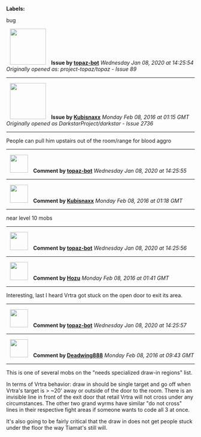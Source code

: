 **Labels:**

bug



<a href="https://github.com/topaz-bot"><img src="https://avatars3.githubusercontent.com/u/59651103?v=4" width="96" height="96" hspace="10"></img></a> **Issue by [topaz-bot](https://github.com/topaz-bot)**
_Wednesday Jan 08, 2020 at 14:25:54_
_Originally opened as: project-topaz/topaz - Issue 89_

----

<a href="https://github.com/Kubisnaxx"><img src="https://avatars0.githubusercontent.com/u/15025127?v=4"  width="96" height="96" hspace="10"></img></a> **Issue by [Kubisnaxx](https://github.com/Kubisnaxx)**
_Monday Feb 08, 2016 at 01:15 GMT_
_Originally opened as DarkstarProject/darkstar - Issue 2736_

----

People can pull him upstairs out of the room/range for blood aggro




----
<a href="https://github.com/topaz-bot"><img src="https://avatars3.githubusercontent.com/u/59651103?v=4" width="48" height="48" hspace="10"></img></a> **Comment by [topaz-bot](https://github.com/topaz-bot)**
_Wednesday Jan 08, 2020 at 14:25:55_

----

<a href="https://github.com/Kubisnaxx"><img src="https://avatars0.githubusercontent.com/u/15025127?v=4"  width="48" height="48" hspace="10"></img></a> **Comment by [Kubisnaxx](https://github.com/Kubisnaxx)**
_Monday Feb 08, 2016 at 01:18 GMT_

----

near level 10 mobs 




----
<a href="https://github.com/topaz-bot"><img src="https://avatars3.githubusercontent.com/u/59651103?v=4" width="48" height="48" hspace="10"></img></a> **Comment by [topaz-bot](https://github.com/topaz-bot)**
_Wednesday Jan 08, 2020 at 14:25:56_

----

<a href="https://github.com/Hozu"><img src="https://avatars3.githubusercontent.com/u/12777366?v=4"  width="48" height="48" hspace="10"></img></a> **Comment by [Hozu](https://github.com/Hozu)**
_Monday Feb 08, 2016 at 01:41 GMT_

----

Interesting, last I heard Vrtra got stuck on the open door to exit its area.




----
<a href="https://github.com/topaz-bot"><img src="https://avatars3.githubusercontent.com/u/59651103?v=4" width="48" height="48" hspace="10"></img></a> **Comment by [topaz-bot](https://github.com/topaz-bot)**
_Wednesday Jan 08, 2020 at 14:25:57_

----

<a href="https://github.com/Deadwing888"><img src="https://avatars0.githubusercontent.com/u/12477635?v=4"  width="48" height="48" hspace="10"></img></a> **Comment by [Deadwing888](https://github.com/Deadwing888)**
_Monday Feb 08, 2016 at 09:43 GMT_

----

This is one of several mobs on the "needs specialized draw-in regions" list.

In terms of Vrtra behavior: draw in should be single target and go off when Vrtra's target is > ~20' away or outside of the door to the room. There is an invisible line in front of the exit door that retail Vrtra will not cross under any circumstances. The other two grand wyrms have similar "do not cross" lines in their respective fight areas if someone wants to code all 3 at once.

It's also going to be fairly critical that the draw in does not get people stuck under the floor the way Tiamat's still will.


